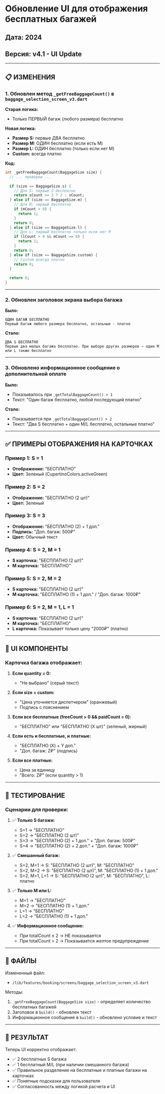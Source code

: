 # Обновление UI для отображения бесплатных багажей

## Дата: 2024
## Версия: v4.1 - UI Update

---

## 📋 ИЗМЕНЕНИЯ

### 1. Обновлен метод `_getFreeBaggageCount()` в `baggage_selection_screen_v3.dart`

**Старая логика:**
- Только ПЕРВЫЙ багаж (любого размера) бесплатно

**Новая логика:**
- **Размер S:** первые ДВА бесплатно
- **Размер M:** ОДИН бесплатно (если есть M)
- **Размер L:** ОДИН бесплатно (только если нет M)
- **Custom:** всегда платно

**Код:**
```dart
int _getFreeBaggageCount(BaggageSize size) {
  // ... проверки ...
  
  if (size == BaggageSize.s) {
    // Для S: первые 2 бесплатно
    return sCount >= 2 ? 2 : sCount;
  } else if (size == BaggageSize.m) {
    // Для M: первый бесплатно
    if (mCount > 0) {
      return 1;
    }
    return 0;
  } else if (size == BaggageSize.l) {
    // Для L: первый бесплатно только если нет M
    if (lCount > 0 && mCount == 0) {
      return 1;
    }
    return 0;
  } else if (size == BaggageSize.custom) {
    // Custom всегда платно
    return 0;
  }
  
  return 0;
}
```

---

### 2. Обновлен заголовок экрана выбора багажа

**Было:**
```
ОДИН БАГАЖ БЕСПЛАТНО
Первый багаж любого размера бесплатно, остальные - платно
```

**Стало:**
```
ДВА S БЕСПЛАТНО
Первые два малых багажа бесплатно. При выборе других размеров — один M или L также бесплатно
```

---

### 3. Обновлено информационное сообщение о дополнительной оплате

**Было:**
- Показывалось при `_getTotalBaggageCount() > 1`
- Текст: "Один багаж бесплатно, любой последующий платно"

**Стало:**
- Показывается при `_getTotalBaggageCount() > 2`
- Текст: "Два S бесплатно + один M/L бесплатно, остальные платно"

---

## ✅ ПРИМЕРЫ ОТОБРАЖЕНИЯ НА КАРТОЧКАХ

### Пример 1: S = 1
- **Отображение:** "БЕСПЛАТНО"
- **Цвет:** Зеленый (CupertinoColors.activeGreen)

### Пример 2: S = 2
- **Отображение:** "БЕСПЛАТНО (2 шт)"
- **Цвет:** Зеленый

### Пример 3: S = 3
- **Отображение:** "БЕСПЛАТНО (2) + 1 доп."
- **Подпись:** "Доп. багаж: 500₽"
- **Цвет:** Обычный текст

### Пример 4: S = 2, M = 1
- **S карточка:** "БЕСПЛАТНО (2 шт)"
- **M карточка:** "БЕСПЛАТНО"

### Пример 5: S = 2, M = 2
- **S карточка:** "БЕСПЛАТНО (2 шт)"
- **M карточка:** "БЕСПЛАТНО (1) + 1 доп." / "Доп. багаж: 1000₽"

### Пример 6: S = 2, M = 1, L = 1
- **S карточка:** "БЕСПЛАТНО (2 шт)"
- **M карточка:** "БЕСПЛАТНО"
- **L карточка:** Показывает только цену "2000₽" (платно)

---

## 🎨 UI КОМПОНЕНТЫ

### Карточка багажа отображает:

1. **Если quantity = 0:**
   - "Не выбрано" (серый текст)

2. **Если size = custom:**
   - "Цена уточняется диспетчером" (оранжевый)
   - Подпись с пояснением

3. **Если все бесплатные (freeCount > 0 && paidCount = 0):**
   - "БЕСПЛАТНО" или "БЕСПЛАТНО (X шт)" (зеленый, жирный)

4. **Если есть и бесплатные, и платные:**
   - "БЕСПЛАТНО (X) + Y доп."
   - "Доп. багаж: Z₽" (подпись)

5. **Если все платные:**
   - Цена за единицу
   - "Всего: Z₽" (если quantity > 1)

---

## 🧪 ТЕСТИРОВАНИЕ

### Сценарии для проверки:

1. ✅ **Только S багажи:**
   - S=1 → "БЕСПЛАТНО"
   - S=2 → "БЕСПЛАТНО (2 шт)"
   - S=3 → "БЕСПЛАТНО (2) + 1 доп." + "Доп. багаж: 500₽"
   - S=4 → "БЕСПЛАТНО (2) + 2 доп." + "Доп. багаж: 1000₽"

2. ✅ **Смешанный багаж:**
   - S=2, M=1 → S: "БЕСПЛАТНО (2 шт)", M: "БЕСПЛАТНО"
   - S=2, M=2 → S: "БЕСПЛАТНО (2 шт)", M: "БЕСПЛАТНО (1) + 1 доп."
   - S=2, M=1, L=1 → S: "БЕСПЛАТНО (2 шт)", M: "БЕСПЛАТНО", L: платно

3. ✅ **Только M или L:**
   - M=1 → "БЕСПЛАТНО"
   - M=2 → "БЕСПЛАТНО (1) + 1 доп."
   - L=1 → "БЕСПЛАТНО"
   - L=2 → "БЕСПЛАТНО (1) + 1 доп."

4. ✅ **Информационное сообщение:**
   - При totalCount ≤ 2 → НЕ показывается
   - При totalCount > 2 → Показывается желтое предупреждение

---

## 📝 ФАЙЛЫ

Измененный файл:
- `/lib/features/booking/screens/baggage_selection_screen_v3.dart`

Методы:
1. `_getFreeBaggageCount(BaggageSize size)` - определяет количество бесплатных багажей
2. Заголовок в `build()` - обновлен текст
3. Информационное сообщение в `build()` - обновлено условие и текст

---

## 🚀 РЕЗУЛЬТАТ

Теперь UI корректно отображает:
- ✅ 2 бесплатных S багажа
- ✅ 1 бесплатный M/L (при наличии смешанного багажа)
- ✅ Правильное разделение на бесплатные и платные багажи на карточках
- ✅ Понятные подсказки для пользователя
- ✅ Согласованность между логикой расчета и UI
